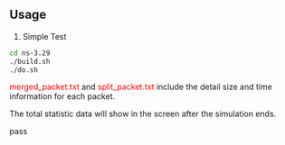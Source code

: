 ## Usage

1. Simple Test

```bash
cd ns-3.29
./build.sh
./do.sh
```

<font color="red">merged_packet.txt</font> and <font color="red">split_packet.txt</font> include the detail size and time information for each packet.

The total statistic data will show in the screen after the simulation ends.



pass
